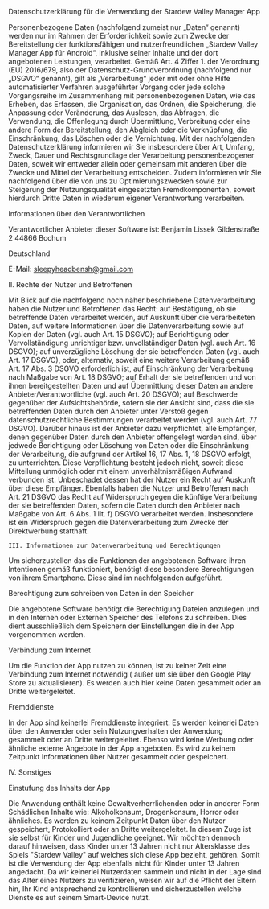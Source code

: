 Datenschutzerklärung für die Verwendung der Stardew Valley Manager App

Personenbezogene Daten (nachfolgend zumeist nur „Daten“ genannt) werden nur im Rahmen der Erforderlichkeit sowie zum Zwecke der Bereitstellung der funktionsfähigen und nutzerfreundlichen „Stardew Valley Manager App für Android“, inklusive seiner Inhalte und der dort angebotenen Leistungen, verarbeitet.
Gemäß Art. 4 Ziffer 1. der Verordnung (EU) 2016/679, also der Datenschutz-Grundverordnung (nachfolgend nur „DSGVO“ genannt), gilt als „Verarbeitung“ jeder mit oder ohne Hilfe automatisierter Verfahren ausgeführter Vorgang oder jede solche Vorgangsreihe im Zusammenhang mit personenbezogenen Daten, wie das Erheben, das Erfassen, die Organisation, das Ordnen, die Speicherung, die Anpassung oder Veränderung, das Auslesen, das Abfragen, die Verwendung, die Offenlegung durch Übermittlung, Verbreitung oder eine andere Form der Bereitstellung, den Abgleich oder die Verknüpfung, die Einschränkung, das Löschen oder die Vernichtung.
Mit der nachfolgenden Datenschutzerklärung informieren wir Sie insbesondere über Art, Umfang, Zweck, Dauer und Rechtsgrundlage der Verarbeitung personenbezogener Daten, soweit wir entweder allein oder gemeinsam mit anderen über die Zwecke und Mittel der Verarbeitung entscheiden. Zudem informieren wir Sie nachfolgend über die von uns zu Optimierungszwecken sowie zur Steigerung der Nutzungsqualität eingesetzten Fremdkomponenten, soweit hierdurch Dritte Daten in wiederum eigener Verantwortung verarbeiten.

Informationen über den Verantwortlichen

Verantwortlicher Anbieter dieser Software ist:
Benjamin Lissek
Gildenstraße 2
44866 Bochum

Deutschland

E-Mail: sleepyheadbensh@gmail.com

II. Rechte der Nutzer und Betroffenen

Mit Blick auf die nachfolgend noch näher beschriebene Datenverarbeitung haben die Nutzer und Betroffenen das Recht:
auf Bestätigung, ob sie betreffende Daten verarbeitet werden, auf Auskunft über die verarbeiteten Daten, auf weitere Informationen über die Datenverarbeitung sowie auf Kopien der Daten (vgl. auch Art. 15 DSGVO);
auf Berichtigung oder Vervollständigung unrichtiger bzw. unvollständiger Daten (vgl. auch Art. 16 DSGVO);
auf unverzügliche Löschung der sie betreffenden Daten (vgl. auch Art. 17 DSGVO), oder, alternativ, soweit eine weitere Verarbeitung gemäß Art. 17 Abs. 3 DSGVO erforderlich ist, auf Einschränkung der Verarbeitung nach Maßgabe von Art. 18 DSGVO;
auf Erhalt der sie betreffenden und von ihnen bereitgestellten Daten und auf Übermittlung dieser Daten an andere Anbieter/Verantwortliche (vgl. auch Art. 20 DSGVO);
auf Beschwerde gegenüber der Aufsichtsbehörde, sofern sie der Ansicht sind, dass die sie betreffenden Daten durch den Anbieter unter Verstoß gegen datenschutzrechtliche Bestimmungen verarbeitet werden (vgl. auch Art. 77 DSGVO).
Darüber hinaus ist der Anbieter dazu verpflichtet, alle Empfänger, denen gegenüber Daten durch den Anbieter offengelegt worden sind, über jedwede Berichtigung oder Löschung von Daten oder die Einschränkung der Verarbeitung, die aufgrund der Artikel 16, 17 Abs. 1, 18 DSGVO erfolgt, zu unterrichten. Diese Verpflichtung besteht jedoch nicht, soweit diese Mitteilung unmöglich oder mit einem unverhältnismäßigen Aufwand verbunden ist. Unbeschadet dessen hat der Nutzer ein Recht auf Auskunft über diese Empfänger.
Ebenfalls haben die Nutzer und Betroffenen nach Art. 21 DSGVO das Recht auf Widerspruch gegen die künftige Verarbeitung der sie betreffenden Daten, sofern die Daten durch den Anbieter nach Maßgabe von Art. 6 Abs. 1 lit. f) DSGVO verarbeitet werden. Insbesondere ist ein Widerspruch gegen die Datenverarbeitung zum Zwecke der Direktwerbung statthaft.

	III. Informationen zur Datenverarbeitung und Berechtigungen

Um sicherzustellen das die Funktionen der angebotenen Software ihren Intentionen gemäß funktioniert, benötigt diese besondere Berechtigungen von ihrem Smartphone. Diese sind im nachfolgenden aufgeführt.

Berechtigung zum schreiben von Daten in den Speicher

Die angebotene Software benötigt die Berechtigung Dateien anzulegen und in den Internen oder Externen Speicher des Telefons zu schreiben. Dies dient ausschließlich dem Speichern der Einstellungen die in der App vorgenommen werden.

Verbindung zum Internet


Um die Funktion der App nutzen zu können, ist zu keiner Zeit eine Verbindung zum Internet notwendig ( außer um sie über den Google Play Store zu aktualisieren). Es werden auch hier keine Daten gesammelt oder an Dritte weitergeleitet.

Fremddienste

In der App sind keinerlei Fremddienste integriert. Es werden keinerlei Daten über den Anwender oder sein Nutzungverhalten  der Anwendung gesammelt oder an Dritte weitergeleitet. Ebenso wird keine Werbung oder ähnliche externe Angebote in der App angeboten. Es wird zu keinem Zeitpunkt Informationen über Nutzer gesammelt oder gespeichert.


IV. Sonstiges

Einstufung des Inhalts der App

Die Anwendung enthält keine Gewaltverherrlichenden oder in anderer Form Schädlichen Inhalte wie: Alkoholkonsum, Drogenkonsum, Horror oder ähnliches. Es werden zu keinem Zeitpunkt Daten über den Nutzer gespeichert, Protokolliert oder an Dritte weitergeleitet. In diesem Zuge ist sie selbst für Kinder und Jugendliche geeignet.
Wir möchten dennoch darauf hinweisen, dass Kinder unter 13 Jahren nicht nur Altersklasse des Spiels "Stardew Valley" auf welches sich diese App bezieht, gehören. Somit ist die Verwendung der App ebenfalls nicht für Kinder unter 13 Jahren angedacht. Da wir keinerlei Nutzerdaten sammeln und nicht in der Lage sind das Alter eines Nutzers zu verifizieren, weisen wir auf die Pflicht der Eltern hin, Ihr Kind entsprechend zu kontrollieren und sicherzustellen welche Dienste es auf seinem Smart-Device nutzt.

